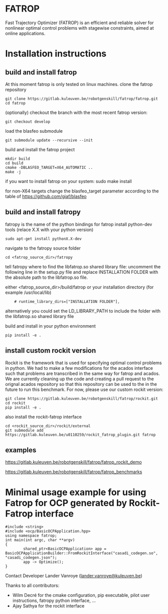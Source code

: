 

# FATROP

Fast Trajectory Optimizer (FATROP) is an efficient and reliable solver for nonlinear optimal control problems with stagewise constraints, aimed at online applications.
# Installation instructions
## build and install fatrop
At this moment fatrop is only tested on linux machines.
clone the fatrop repository 

    git clone https://gitlab.kuleuven.be/robotgenskill/fatrop/fatrop.git
    cd fatrop

(optionally) checkout the branch with the most recent fatrop version:

    git checkout develop

load the blasfeo submodule

    git submodule update --recursive --init
build and install the fatrop project

    mkdir build
    cd build
    cmake -DBLASFEO_TARGET=X64_AUTOMATIC ..
    make -j
if you want to install fatrop on your system: 
    sudo make install

for non-X64 targets change the blasfeo_target parameter according to the table of https://github.com/giaf/blasfeo
## build and install fatropy
fatropy is the name of the python bindings for fatrop 
install python-dev tools (relace X.X with your python version)

    sudo apt-get install pythonX.X-dev

navigate to the fatropy source folder

    cd <fatrop_source_dir>/fatropy

tell fatropy where to find the libfatrop.so shared library file: uncomment the following line in the setup.py file and replace INSTALLATION FOLDER with the absolute path to the libfatrop.so file. 

either <fatrop_source_dir>/build/fatrop or your installation directory (for example /usr/local/lib)

        # runtime_library_dirs=["INSTALLATION FOLDER"],

alternatively you could set the LD_LIBRARY_PATH to include the folder with the libfatrop.so shared library file

build and install in your python environment

    pip install -e .

## install custom rockit version
Rockit is the framework that is used for specifying optimal control problems in python. 
We had to make a few modifications for the acados interface such that problems are transcribed in the same way for fatrop and acados.
We are currently cleaning up the code and creating a pull request to the orignal acados repository so that this repository can be used to the in the future to run this benchmark.
For now, please use our custom rockit version:

    git clone https://gitlab.kuleuven.be/robotgenskill/fatrop/rockit.git
    cd rockit
    pip install -e .

also install the rockit-fatrop interface

    cd <rockit_source_dir>/rockit/external
    git submodule add https://gitlab.kuleuven.be/u0110259/rockit_fatrop_plugin.git fatrop

## examples 

https://gitlab.kuleuven.be/robotgenskill/fatrop/fatrop_rockit_demo

https://gitlab.kuleuven.be/robotgenskill/fatrop/fatrop_benchmarks

# Minimal usage example for using Fatrop for OCP generated by Rockit-Fatrop interface
    #include <string>
    #include <ocp/BasicOCPApplication.hpp>
    using namespace fatrop;
    int main(int argc, char **argv)
    {
            shared_ptr<BasicOCPApplication> app = BasicOCPApplicationBuilder::FromRockitInterface("casadi_codegen.so", "casadi_codegen.json");
            app -> Optimize();
    }

Contact
Developer Lander Vanroye (lander.vanroye@kuleuven.be)

Thanks to all contributors:
- Wilm Decré for the cmake configuration, pip executable, pilot user instructions, fatropy python interface, ...
- Ajay Sathya for the rockit interface

